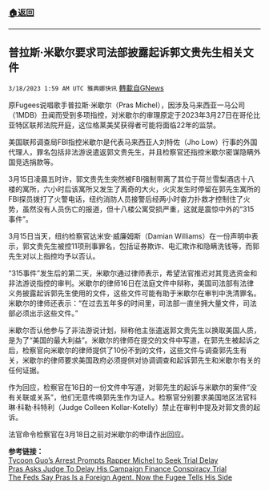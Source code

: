 ###  [:house:返回](README.md)
---


## 普拉斯·米歇尔要求司法部披露起诉郭文贵先生相关文件
`3/18/2023 1:59 AM UTC 雅典娜快讯` [轉載自GNews](https://gnews.org/articles/1024189)

         

原Fugees说唱歌手普拉斯·米歇尔（Pras Michel），因涉及马来西亚一马公司（1MDB）丑闻而受到多项指控，对米歇尔的审理原定于2023年3月27日在哥伦比亚特区联邦法院开庭，这位格莱美奖获得者可能将面临22年的监禁。

美国联邦调查局FBI指控米歇尔是代表马来西亚人刘特佐（Jho Low）行事的外国代理人，罪名包括非法游说遣返郭文贵先生，并且检察官还指控米歇尔密谋隐瞒外国竞选捐款等。

3月15日凌晨五时许，郭文贵先生突然被FBI强制带离了其位于荷兰雪梨酒店十八楼的寓所，六小时后该寓所又发生了离奇的大火，火灾发生时停留在郭先生寓所的FBI探员拨打了火警电话，纽约消防人员接警后经两小时奋力扑救才控制住了火势，虽然没有人员伤亡的报道，但十八楼公寓受损严重，这就是震惊中外的“315事件”。

3月15日当天，纽约检察官达米安·威廉姆斯（Damian Williams）在一份声明中表示，郭文贵先生被控11项刑事罪名，包括证券欺诈、电汇欺诈和隐瞒洗钱等，而郭先生对以上指控均予以否认。

“315事件”发生后的第二天，米歇尔通过律师表示，希望法官推迟对其竞选资金和非法游说指控的审判。米歇尔的律师16日在法庭文件中辩称，美国司法部有法律义务披露起诉郭先生使用的文件，这些文件可能有助于米歇尔在审判中洗清罪名。米歇尔的律师还表示：“在过去五年多的时间里，司法部一直坐拥大量文件，司法部必须出示这些文件。”

米歇尔否认他参与了非法游说计划，辩称他主张遣返郭文贵先生以换取美国人质，是为了“美国的最大利益”。米歇尔的律师在提交的文件中写道，在郭先生被起诉之后，检察官向米歇尔的律师提供了10份不到的文件，这些文件与调查郭先生有关，米歇尔的律师要求美国政府必须提供对协调调查和起诉郭先生和米歇尔有关的任何证据。

作为回应，检察官在16日的一份文件中写道，对郭先生的起诉与米歇尔的案件“没有关联或关系”，他们无意传唤郭先生作为证人。检察官分别要求美国地区法官科琳·科勒·科特利（Judge Colleen Kollar-Kotelly）禁止在审判中提及对郭文贵的起诉。

法官命令检察官在3月18日之前对米歇尔的申请作出回应。

**参考链接：**   
[Tycoon Guo’s Arrest Prompts Rapper Michel to Seek Trial Delay](https://www.bloomberg.com/news/articles/2023-03-17/tycoon-guo-s-arrest-prompts-rapper-michel-to-seek-trial-delay?leadSource=uverify%20wall)  
[Pras Asks Judge To Delay His Campaign Finance Conspiracy Trial](https://allhiphop.com/news/pras-asks-judge-to-delay-his-campaign-finance-conspiracy-trial/)    
[The Feds Say Pras Is a Foreign Agent. Now the Fugee Tells His Side](https://www.rollingstone.com/music/music-features/pras-michel-fugees-jho-low-trial-interview-1234694084/)
